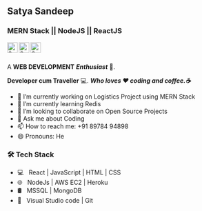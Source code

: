 ## Satya Sandeep

### MERN Stack || NodeJS || ReactJS


<a href="https://www.linkedin.com/in/satyasandeep">
  <img align="left" alt="Sandeep's LinkedIn" width="24px" src="https://cdn.jsdelivr.net/npm/simple-icons@v3/icons/linkedin.svg" />
</a>
<a href="https://www.instagram.com/satyasandeep007/">
  <img align="left" alt="Sandeep's Instagram" width="24px" src="https://cdn.jsdelivr.net/npm/simple-icons@v3/icons/instagram.svg" />
</a>
<a href="https://twitter.com/satyasandeep76">
  <img align="left" alt="Sandeep's Twitter" width="24px" src="https://cdn.jsdelivr.net/npm/simple-icons@3.13.0/icons/twitter.svg" />
</a>


<br />
<br />

A **WEB DEVELOPMENT** ***Enthusiast*** 🚀.

**Developer cum Traveller** 💻. ***Who loves ❤️ **coding** and **coffee**.☕*** 



 
<!--
**satyasandeep007/satyasandeep007** is a ✨ _special_ ✨ repository because its `README.md` (this file) appears on your GitHub profile.

Here are some ideas to get you started:
-->

- 🔭 I’m currently working on Logistics Project using MERN Stack
- 🌱 I’m currently learning Redis
- 👯 I’m looking to collaborate on Open Source Projects
- 💬 Ask me about Coding
- 📫 How to reach me: +91 89784 94898
- 😄 Pronouns: He

<h3>🛠 Tech Stack</h3>

- 💻 &nbsp; React | JavaScript | HTML | CSS  
- 🌐 &nbsp; NodeJs | AWS EC2 | Heroku 
- 🛢 &nbsp; MSSQL | MongoDB 
- 🔧 &nbsp; Visual Studio code | Git


<br>



